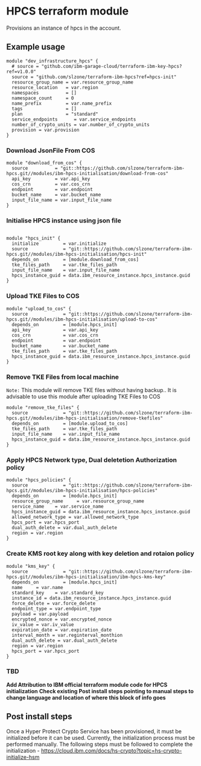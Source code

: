 # HPCS terraform module

Provisions an instance of hpcs in the account.

## Example usage

```terraform-hcl
module "dev_infrastructure_hpcs" {
  # source = "github.com/ibm-garage-cloud/terraform-ibm-key-hpcs?ref=v1.0.0"
  source = "github.com/slzone/terraform-ibm-hpcs?ref=hpcs-init"
  resource_group_name = var.resource_group_name
  resource_location   = var.region
  namespaces          = []
  namespace_count     = 0
  name_prefix         = var.name_prefix
  tags                = []
  plan                = "standard"
  service_endpoints      = var.service_endpoints
  number_of_crypto_units = var.number_of_crypto_units
  provision = var.provision
}
```

### Download JsonFile From COS
```hcl
module "download_from_cos" {
  source          = "git::https://github.com/slzone/terraform-ibm-hpcs.git//modules/ibm-hpcs-initialisation/download-from-cos"
  api_key         = var.api_key
  cos_crn         = var.cos_crn
  endpoint        = var.endpoint
  bucket_name     = var.bucket_name
  input_file_name = var.input_file_name
}
```
### Initialise HPCS instance using json file
```hcl

module "hpcs_init" {
  initialize         = var.initialize
  source             = "git::https://github.com/slzone/terraform-ibm-hpcs.git//modules/ibm-hpcs-initialisation/hpcs-init"
  depends_on         = [module.download_from_cos]
  tke_files_path     = var.tke_files_path
  input_file_name    = var.input_file_name
  hpcs_instance_guid = data.ibm_resource_instance.hpcs_instance.guid
}

```
### Upload TKE Files to COS
```hcl
module "upload_to_cos" {
  source             = "git::https://github.com/slzone/terraform-ibm-hpcs.git//modules/ibm-hpcs-initialisation/upload-to-cos"
  depends_on         = [module.hpcs_init]
  api_key            = var.api_key
  cos_crn            = var.cos_crn
  endpoint           = var.endpoint
  bucket_name        = var.bucket_name
  tke_files_path     = var.tke_files_path
  hpcs_instance_guid = data.ibm_resource_instance.hpcs_instance.guid
}
```
### Remove TKE Files from local machine
`Note:` This module will remove TKE files without having backup.. It is advisable to use this module after uploading TKE Files to COS

```hcl
module "remove_tke_files" {
  source             = "git::https://github.com/slzone/terraform-ibm-hpcs.git//modules/ibm-hpcs-initialisation/remove-tkefiles"
  depends_on         = [module.upload_to_cos]
  tke_files_path     = var.tke_files_path
  input_file_name    = var.input_file_name
  hpcs_instance_guid = data.ibm_resource_instance.hpcs_instance.guid
}
```
### Apply HPCS Network type, Dual deletetion Authorization policy
```hcl
module "hpcs_policies" {
  source             = "git::https://github.com/slzone/terraform-ibm-hpcs.git//modules/ibm-hpcs-initialisation/hpcs-policies"
  depends_on         = [module.hpcs_init]
  resource_group_name     = var.resource_group_name
  service_name    = var.service_name
  hpcs_instance_guid = data.ibm_resource_instance.hpcs_instance.guid
  allowed_network_type = var.allowed_network_type
  hpcs_port = var.hpcs_port
  dual_auth_delete = var.dual_auth_delete
  region = var.region
}
```
### Create KMS root key along with key deletion and rotaion policy
```hcl
module "kms_key" {
  source             = "git::https://github.com/slzone/terraform-ibm-hpcs.git//modules/ibm-hpcs-initialisation/ibm-hpcs-kms-key"
  depends_on         = [module.hpcs_init]
  name     = var.name
  standard_key    = var.standard_key
  instance_id = data.ibm_resource_instance.hpcs_instance.guid
  force_delete = var.force_delete
  endpoint_type = var.endpoint_type
  payload = var.payload
  encrypted_nonce = var.encrypted_nonce
  iv_value = var.iv_value
  expiration_date = var.expiration_date
  interval_month = var.reginterval_monthion
  dual_auth_delete = var.dual_auth_delete
  region = var.region
  hpcs_port = var.hpcs_port
}
```

### TBD
__Add Attribution to IBM official terraform module code for HPCS initialization__
__Check existing Post install steps pointing to manual steps to change language and location of where this block of info goes__

## Post install steps

Once a Hyper Protect Crypto Service has been provisioned, it must be initialized before it can be used. Currently, the initialization process must be performed manually. The following steps must be followed to complete the initialization - https://cloud.ibm.com/docs/hs-crypto?topic=hs-crypto-initialize-hsm
